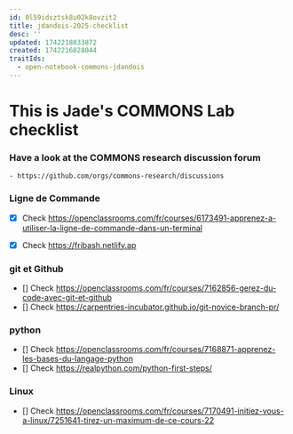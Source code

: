 ```yaml
---
id: 0l59idsztsk8u02k8ovzit2
title: jdandois-2025-checklist
desc: ''
updated: 1742218033872
created: 1742216828044
traitIds:
  - open-notebook-commons-jdandois
---
```


# This is Jade's COMMONS Lab checklist 


### Have a look at the COMMONS research discussion forum
    - https://github.com/orgs/commons-research/discussions

### Ligne de Commande 
- [X] Check https://openclassrooms.com/fr/courses/6173491-apprenez-a-utiliser-la-ligne-de-commande-dans-un-terminal 
- [X] Check https://fribash.netlify.ap 


### git et Github 
- [] Check https://openclassrooms.com/fr/courses/7162856-gerez-du-code-avec-git-et-github
- [] Check https://carpentries-incubator.github.io/git-novice-branch-pr/

### python 
- [] Check https://openclassrooms.com/fr/courses/7168871-apprenez-les-bases-du-langage-python 
- [] Check https://realpython.com/python-first-steps/ 

### Linux 
- [] Check https://openclassrooms.com/fr/courses/7170491-initiez-vous-a-linux/7251641-tirez-un-maximum-de-ce-cours-22 

